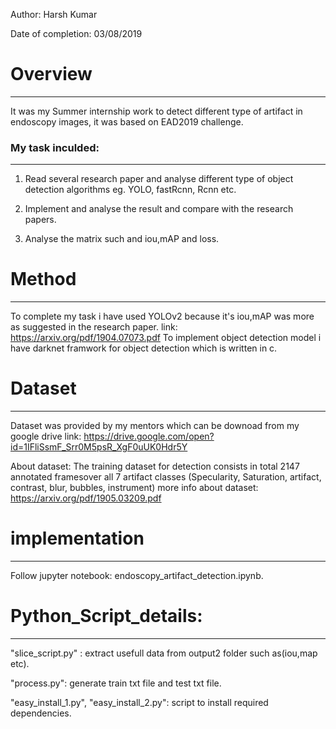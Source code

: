 Author: Harsh Kumar

Date of completion: 03/08/2019


# Overview
-------------------------------
It was my Summer internship work to detect different type of artifact in endoscopy images, it was based on EAD2019 challenge.

### My task inculded:
-------------------------------
1. Read several research paper and analyse different type of object detection algorithms eg. YOLO, fastRcnn, Rcnn etc.

2. Implement and analyse the result and compare with the research papers.

3. Analyse the matrix such and iou,mAP and loss.

# Method
---------------------------------
To complete my task i have used YOLOv2 because it's iou,mAP was more as suggested in the research paper.
link: https://arxiv.org/pdf/1904.07073.pdf
To implement object detection model i have darknet framwork for object detection which is written in c.

# Dataset
-------------------------------------
Dataset was provided by my mentors which can be downoad from my google drive 
link: https://drive.google.com/open?id=1IFliSsmF_Srr0M5psR_XgF0uUK0Hdr5Y

About dataset:
The training dataset for detection consists in total 2147 annotated framesover all 7 artifact classes (Specularity, Saturation, artifact, contrast, blur, bubbles, instrument)
more info about dataset: https://arxiv.org/pdf/1905.03209.pdf

# implementation
-----------------------------------
Follow jupyter notebook: endoscopy_artifact_detection.ipynb.

# Python_Script_details:
---------------------------------
"slice_script.py" : extract usefull data from output2 folder such as(iou,map etc).

"process.py": generate train txt file and test txt file.

"easy_install_1.py", "easy_install_2.py": script to install required dependencies.







